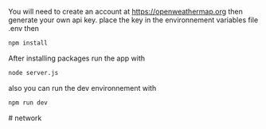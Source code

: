 
You will need to create an account at https://openweathermap.org
then generate your own api key.
place the key in the environnement variables file .env
then
```bash
npm install 
```
After installing packages run the app with 
```bash
node server.js
```
also you can run the dev environnement with 
```bash
npm run dev 
```
#   n e t w o r k  
 